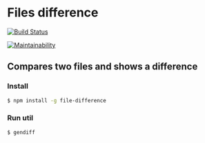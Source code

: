 # Files difference

[![Build Status](https://travis-ci.com/ivfisunov/Project_2.svg?branch=master)](https://travis-ci.com/ivfisunov/Project_2)

[![Maintainability](https://api.codeclimate.com/v1/badges/4455d3b3bd9bf45e30eb/maintainability)](https://codeclimate.com/github/ivfisunov/Project_2/maintainability)

## Compares two files and shows a difference

### Install

```sh
$ npm install -g file-difference
```

### Run util
```sh
$ gendiff
```

